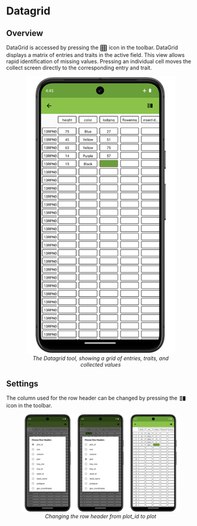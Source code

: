 Datagrid
========

Overview
--------

DataGrid is accessed by pressing the
<img ref="grid" style="vertical-align: middle;" src="/_static/icons/settings/general/grid.png" width="20px"> icon in
the toolbar. DataGrid displays a matrix of entries and traits in the
active field. This view allows rapid identification of missing values.
Pressing an individual cell moves the collect screen directly to the
corresponding entry and trait.

<figure align="center" class="image">
  <img src="/_static/images/datagrid/datagrid_view_framed.png" width="400px"> 
  <figcaption><i>The Datagrid tool, showing a grid of entries, traits, and collected
values</i></figcaption> 
</figure>

Settings
--------

The column used for the row header can be changed by pressing the
<img ref="rows" style="vertical-align: middle;" src="/_static/icons/collect/view-split-vertical.png" width="20px">
icon in the toolbar.

<figure align="center" class="image">
  <img src="/_static/images/datagrid/datagrid_edit_rows_joined.png" width="800px"> 
  <figcaption><i>Changing the row header from plot_id to plot</i></figcaption> 
</figure>